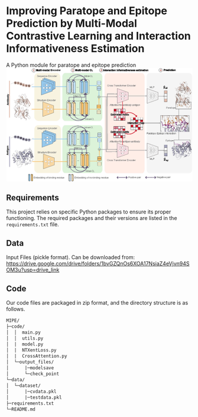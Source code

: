 # Improving Paratope and Epitope Prediction by Multi-Modal Contrastive Learning and Interaction Informativeness Estimation

A Python module for paratope and epitope prediction
![image](https://github.com/WangZhiwei9/MIPE/blob/main/Overview.jpg)

## Requirements

This project relies on specific Python packages to ensure its proper functioning. The required packages and their versions are listed in the `requirements.txt` file.

## Data

Input Files (pickle format). Can be downloaded from: https://drive.google.com/drive/folders/1bvGZQnOs6XOA17NsiaZ4eVjvn94SOM3u?usp=drive_link


## Code

Our code files are packaged in zip format, and the directory structure is as follows.

```
MIPE/
├─code/
│  │  main.py
│  │  utils.py
│  |  model.py
│  |  NTXentLoss.py
│  |  CrossAttention.py
│  └─output_files/
│      |─modelsave
│      └─check_point
└─data/
│  └─dataset/
│      |─cvdata.pkl
│      |─testdata.pkl
├─requirements.txt
└─README.md
```
